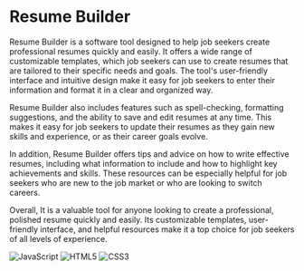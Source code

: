 # Resume Builder

Resume Builder is a software tool designed to help job seekers create professional resumes quickly and easily. It offers a wide range of customizable templates, which job seekers can use to create resumes that are tailored to their specific needs and goals. The tool's user-friendly interface and intuitive design make it easy for job seekers to enter their information and format it in a clear and organized way.

Resume Builder also includes features such as spell-checking, formatting suggestions, and the ability to save and edit resumes at any time. This makes it easy for job seekers to update their resumes as they gain new skills and experience, or as their career goals evolve.

In addition, Resume Builder offers tips and advice on how to write effective resumes, including what information to include and how to highlight key achievements and skills. These resources can be especially helpful for job seekers who are new to the job market or who are looking to switch careers.

Overall, It is a valuable tool for anyone looking to create a professional, polished resume quickly and easily. Its customizable templates, user-friendly interface, and helpful resources make it a top choice for job seekers of all levels of experience.


  ![JavaScript](https://img.shields.io/badge/javascript-%23323330.svg?style=for-the-badge&logo=javascript&logoColor=%23F7DF1E)
	![HTML5](https://img.shields.io/badge/html5-%23E34F26.svg?style=for-the-badge&logo=html5&logoColor=white)
  ![CSS3](https://img.shields.io/badge/css3-%231572B6.svg?style=for-the-badge&logo=css3&logoColor=white)

